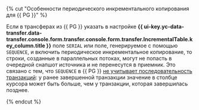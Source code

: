 {% cut "Особенности периодического инкрементального копирования для {{ PG }}" %}

Если в трансферах из {{ PG }} указать в настройке **{{ ui-key.yc-data-transfer.data-transfer.console.form.transfer.console.form.transfer.IncrementalTable.key_column.title }}** поле `SERIAL` или поле, генерируемое с помощью `SEQUENCE`, и включить периодическое инкрементальное копирование, то строки, созданные в параллельных потоках, могут не попасть в очередной снапшот источника и не перенесутся в приемник. Это связано с тем, что `SEQUENCE` в {{ PG }} [не учитывает последовательность транзакций](https://www.postgresql.org/docs/current/functions-sequence.html): у ранее завершенной транзакции значение в столбце курсора может быть больше, чем у транзакции, которая завершилась позднее.

{% endcut %}